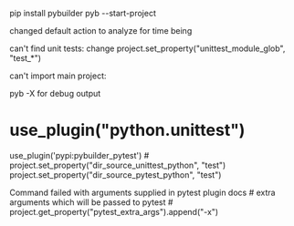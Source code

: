 pip install pybuilder
pyb --start-project

changed default action to analyze for time being

can't find unit tests:
change
    project.set_property("unittest_module_glob", "test_*")

can't import main project:

pyb -X for debug output
# use_plugin("python.unittest")
use_plugin('pypi:pybuilder_pytest')
    # project.set_property("dir_source_unittest_python", "test")
    project.set_property("dir_source_pytest_python", "test")

Command failed with arguments supplied in pytest plugin docs
    # extra arguments which will be passed to pytest
    # project.get_property("pytest_extra_args").append("-x")
